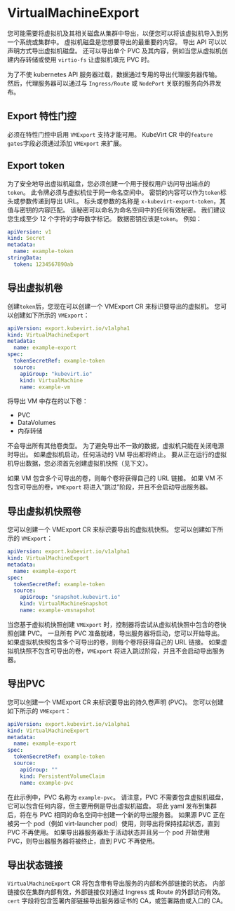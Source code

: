 # VirtualMachineExport

您可能需要将虚拟机及其相关磁盘从集群中导出，以便您可以将该虚拟机导入到另一个系统或集群中。 虚拟机磁盘是您想要导出的最重要的内容。 导出 API 可以以声明方式导出虚拟机磁盘。 还可以导出单个 PVC 及其内容，例如当您从虚拟机创建内存转储或使用 `virtio-fs` 让虚拟机填充 PVC 时。

为了不使 kubernetes API 服务器过载，数据通过专用的导出代理服务器传输。 然后，代理服务器可以通过与 `Ingress/Route` 或 `NodePort` 关联的服务向外界发布。

## Export 特性门控

必须在特性门控中启用 `VMExport` 支持才能可用。 KubeVirt CR 中的`feature gates`字段必须通过添加 `VMExport` 来扩展。

## Export token

为了安全地导出虚拟机磁盘，您必须创建一个用于授权用户访问导出端点的`token`。 此令牌必须与虚拟机位于同一命名空间中。 密钥的内容可以作为`token`标头或参数传递到导出 URL。 标头或参数的名称是 `x-kubevirt-export-token`，其值与密钥的内容匹配。 该秘密可以命名为命名空间中的任何有效秘密。 我们建议您生成至少 12 个字符的字母数字标记。 数据密钥应该是`token`。 例如：

```yaml linenums="1"
apiVersion: v1
kind: Secret
metadata:
  name: example-token
stringData:
  token: 1234567890ab
```

## 导出虚拟机卷

创建`token`后，您现在可以创建一个 VMExport CR 来标识要导出的虚拟机。 您可以创建如下所示的 `VMExport`：

```yaml linenums="1"
apiVersion: export.kubevirt.io/v1alpha1
kind: VirtualMachineExport
metadata:
  name: example-export
spec:
  tokenSecretRef: example-token
  source:
    apiGroup: "kubevirt.io"
    kind: VirtualMachine
    name: example-vm
```

将导出 VM 中存在的以下卷：

- PVC
- DataVolumes
- 内存转储

不会导出所有其他卷类型。 为了避免导出不一致的数据，虚拟机只能在关闭电源时导出。 如果虚拟机启动，任何活动的 VM 导出都将终止。 要从正在运行的虚拟机导出数据，您必须首先创建虚拟机快照（见下文）。

如果 VM 包含多个可导出的卷，则每个卷将获得自己的 URL 链接。 如果 VM 不包含可导出的卷，`VMExport` 将进入“跳过”阶段，并且不会启动导出服务器。

## 导出虚拟机快照卷

您可以创建一个 VMExport CR 来标识要导出的虚拟机快照。 您可以创建如下所示的 `VMExport`：

```yaml linenums="1"
apiVersion: export.kubevirt.io/v1alpha1
kind: VirtualMachineExport
metadata:
  name: example-export
spec:
  tokenSecretRef: example-token
  source:
    apiGroup: "snapshot.kubevirt.io"
    kind: VirtualMachineSnapshot
    name: example-vmsnapshot
```

当您基于虚拟机快照创建 `VMExport` 时，控制器将尝试从虚拟机快照中包含的卷快照创建 PVC。 一旦所有 PVC 准备就绪，导出服务器将启动，您可以开始导出。 如果虚拟机快照包含多个可导出的卷，则每个卷将获得自己的 URL 链接。 如果虚拟机快照不包含可导出的卷，`VMExport` 将进入跳过阶段，并且不会启动导出服务器。

## 导出PVC

您可以创建一个 VMExport CR 来标识要导出的持久卷声明 (PVC)。 您可以创建如下所示的 `VMExport`：

```yaml linenums="1"
apiVersion: export.kubevirt.io/v1alpha1
kind: VirtualMachineExport
metadata:
  name: example-export
spec:
  tokenSecretRef: example-token
  source:
    apiGroup: ""
    kind: PersistentVolumeClaim
    name: example-pvc
```

在此示例中，PVC 名称为 `example-pvc`。 请注意，PVC 不需要包含虚拟机磁盘，它可以包含任何内容，但主要用例是导出虚拟机磁盘。 将此 yaml 发布到集群后，将在与 PVC 相同的命名空间中创建一个新的导出服务器。 如果源 PVC 正在被另一个 pod（例如 virt-launcher pod）使用，则导出将保持挂起状态，直到 PVC 不再使用。 如果导出器服务器处于活动状态并且另一个 pod 开始使用 PVC，则导出器服务器将被终止，直到 PVC 不再使用。

## 导出状态链接

`VirtualMachineExport` CR 将包含带有导出服务的内部和外部链接的状态。 内部链接仅在集群内部有效，外部链接仅对通过 Ingress 或 Route 的外部访问有效。 `cert` 字段将包含签署内部链接导出服务器证书的 CA，或签署路由或入口的 CA。
